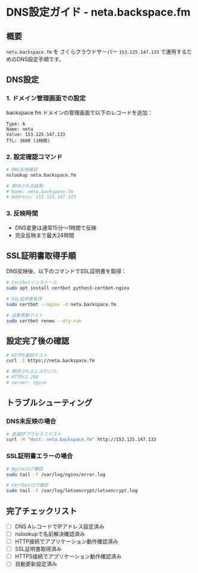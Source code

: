 # DNS設定ガイド - neta.backspace.fm

## 概要

`neta.backspace.fm` を さくらクラウドサーバー `153.125.147.133` で運用するためのDNS設定手順です。

## DNS設定

### 1. ドメイン管理画面での設定

backspace.fm ドメインの管理画面で以下のレコードを追加：

```
Type: A
Name: neta
Value: 153.125.147.133
TTL: 3600 (1時間)
```

### 2. 設定確認コマンド

```bash
# DNS反映確認
nslookup neta.backspace.fm

# 期待される結果:
# Name: neta.backspace.fm
# Address: 153.125.147.133
```

### 3. 反映時間

- DNS変更は通常15分～1時間で反映
- 完全反映まで最大24時間

## SSL証明書取得手順

DNS反映後、以下のコマンドでSSL証明書を取得：

```bash
# Certbotインストール
sudo apt install certbot python3-certbot-nginx

# SSL証明書取得
sudo certbot --nginx -d neta.backspace.fm

# 自動更新テスト
sudo certbot renew --dry-run
```

## 設定完了後の確認

```bash
# HTTPS接続テスト
curl -I https://neta.backspace.fm

# 期待されるレスポンス:
# HTTP/2 200
# server: nginx
```

## トラブルシューティング

### DNS未反映の場合

```bash
# 直接IPアクセスでテスト
curl -H "Host: neta.backspace.fm" http://153.125.147.133
```

### SSL証明書エラーの場合

```bash
# Nginxログ確認
sudo tail -f /var/log/nginx/error.log

# Certbotログ確認
sudo tail -f /var/log/letsencrypt/letsencrypt.log
```

## 完了チェックリスト

- [ ] DNS AレコードでIPアドレス設定済み
- [ ] nslookupで名前解決確認済み
- [ ] HTTP接続でアプリケーション動作確認済み
- [ ] SSL証明書取得済み
- [ ] HTTPS接続でアプリケーション動作確認済み
- [ ] 自動更新設定済み